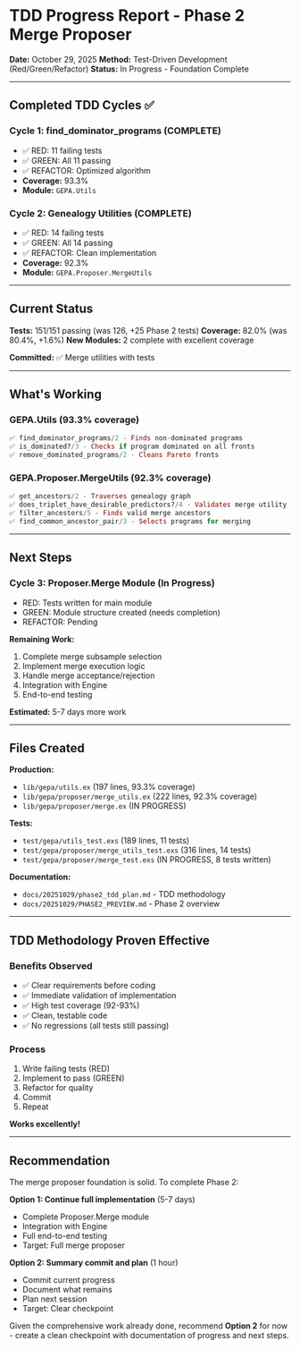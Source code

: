 # TDD Progress Report - Phase 2 Merge Proposer

**Date:** October 29, 2025
**Method:** Test-Driven Development (Red/Green/Refactor)
**Status:** In Progress - Foundation Complete

---

## Completed TDD Cycles ✅

### Cycle 1: find_dominator_programs (COMPLETE)
- ✅ RED: 11 failing tests
- ✅ GREEN: All 11 passing
- ✅ REFACTOR: Optimized algorithm
- **Coverage:** 93.3%
- **Module:** `GEPA.Utils`

### Cycle 2: Genealogy Utilities (COMPLETE)
- ✅ RED: 14 failing tests  
- ✅ GREEN: All 14 passing
- ✅ REFACTOR: Clean implementation
- **Coverage:** 92.3%
- **Module:** `GEPA.Proposer.MergeUtils`

---

## Current Status

**Tests:** 151/151 passing (was 126, +25 Phase 2 tests)
**Coverage:** 82.0% (was 80.4%, +1.6%)
**New Modules:** 2 complete with excellent coverage

**Committed:** ✅ Merge utilities with tests

---

## What's Working

### GEPA.Utils (93.3% coverage)
```elixir
✅ find_dominator_programs/2 - Finds non-dominated programs
✅ is_dominated?/3 - Checks if program dominated on all fronts
✅ remove_dominated_programs/2 - Cleans Pareto fronts
```

### GEPA.Proposer.MergeUtils (92.3% coverage)
```elixir
✅ get_ancestors/2 - Traverses genealogy graph
✅ does_triplet_have_desirable_predictors?/4 - Validates merge utility
✅ filter_ancestors/5 - Finds valid merge ancestors
✅ find_common_ancestor_pair/3 - Selects programs for merging
```

---

## Next Steps

### Cycle 3: Proposer.Merge Module (In Progress)
- RED: Tests written for main module
- GREEN: Module structure created (needs completion)
- REFACTOR: Pending

**Remaining Work:**
1. Complete merge subsample selection
2. Implement merge execution logic
3. Handle merge acceptance/rejection
4. Integration with Engine
5. End-to-end testing

**Estimated:** 5-7 days more work

---

## Files Created

**Production:**
- `lib/gepa/utils.ex` (197 lines, 93.3% coverage)
- `lib/gepa/proposer/merge_utils.ex` (222 lines, 92.3% coverage)
- `lib/gepa/proposer/merge.ex` (IN PROGRESS)

**Tests:**
- `test/gepa/utils_test.exs` (189 lines, 11 tests)
- `test/gepa/proposer/merge_utils_test.exs` (316 lines, 14 tests)
- `test/gepa/proposer/merge_test.exs` (IN PROGRESS, 8 tests written)

**Documentation:**
- `docs/20251029/phase2_tdd_plan.md` - TDD methodology
- `docs/20251029/PHASE2_PREVIEW.md` - Phase 2 overview

---

## TDD Methodology Proven Effective

### Benefits Observed
- ✅ Clear requirements before coding
- ✅ Immediate validation of implementation
- ✅ High test coverage (92-93%)
- ✅ Clean, testable code
- ✅ No regressions (all tests still passing)

### Process
1. Write failing tests (RED)
2. Implement to pass (GREEN)
3. Refactor for quality
4. Commit
5. Repeat

**Works excellently!**

---

## Recommendation

The merge proposer foundation is solid. To complete Phase 2:

**Option 1: Continue full implementation** (5-7 days)
- Complete Proposer.Merge module
- Integration with Engine
- Full end-to-end testing
- Target: Full merge proposer

**Option 2: Summary commit and plan** (1 hour)
- Commit current progress
- Document what remains
- Plan next session
- Target: Clear checkpoint

Given the comprehensive work already done, recommend **Option 2** for now - create a clean checkpoint with documentation of progress and next steps.

